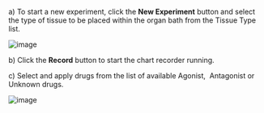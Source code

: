 a) To start a new experiment, click the **New Experiment** button and select the type of tissue to be placed within the organ bath from the Tissue Type list.

![image](https://user-images.githubusercontent.com/3098042/88388344-3a09a100-cdac-11ea-86af-ab32eed63ef5.png)

b) Click the **Record** button to start the chart recorder running.

c) Select and apply drugs from the list of available Agonist,  Antagonist or Unknown drugs.

![image](https://user-images.githubusercontent.com/3098042/88388360-4130af00-cdac-11ea-92f2-a0da3d3322cd.png)

